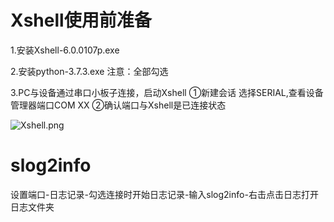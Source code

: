 # Xshell使用前准备

1.安装Xshell-6.0.0107p.exe

2.安装python-3.7.3.exe 注意：全部勾选

3.PC与设备通过串口小板子连接，启动Xshell ①新建会话 选择SERIAL,查看设备管理器端口COM XX
②确认端口与Xshell是已连接状态 

![Xshell.png](C:\Users\zhh8023\Desktop\ "Xshell.png")

# slog2info

设置端口-日志记录-勾选连接时开始日志记录-输入slog2info-右击点击日志打开日志文件夹

 
